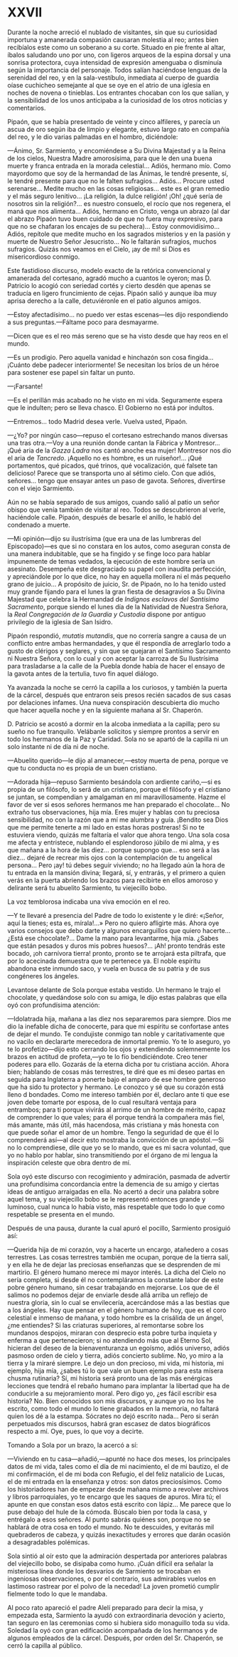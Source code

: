 # XXVII

Durante la noche arreció el nublado de visitantes, sin que su curiosidad
importuna y amanerada compasión causaran molestia al reo; antes bien recibíalos
este como un soberano a su corte. Situado en pie frente al altar, íbalos
saludando uno por uno, con ligeros arqueos de la espina dorsal y una sonrisa
protectora, cuya intensidad de expresión amenguaba o disminuía según la
importancia del personaje. Todos salían haciéndose lenguas de la serenidad del
reo, y en la sala-vestíbulo, inmediata al cuerpo de guardia oíase cuchicheo
semejante al que se oye en el atrio de una iglesia en noches de novena
o tinieblas. Los entrantes chocaban con los que salían, y la sensibilidad de
los unos anticipaba a la curiosidad de los otros noticias y comentarios.

Pipaón, que se había presentado de veinte y cinco alfileres, y parecía un ascua
de oro según iba de limpio y elegante, estuvo largo rato en compañía del reo,
y le dio varias palmadas en el hombro, diciéndole:

—Ánimo, Sr. Sarmiento, y encomiéndese a Su Divina Majestad y a la Reina de los
cielos, Nuestra Madre amorosísima, para que le den una buena muerte y franca
entrada en la morada celestial... Adiós, hermano mío. Como mayordomo que soy de
la hermandad de las Ánimas, le tendré presente, sí, le tendré presente para que
no le falten sufragios... Adiós... Procure usted serenarse... Medite mucho en
las cosas religiosas... este es el gran remedio y el más seguro lenitivo... ¡La
religión, la dulce religión! ¡Oh! ¿qué sería de nosotros sin la religión?... es
nuestro consuelo, el rocío que nos regenera, el maná que nos alimenta... Adiós,
hermano en Cristo, venga un abrazo (al dar el abrazo Pipaón tuvo buen cuidado
de que no fuera muy expresivo, para que no se chafaran los encajes de su
pechera)... Estoy conmovidísimo... Adiós, repítole que medite mucho en los
sagrados misterios y en la pasión y muerte de Nuestro Señor Jesucristo... No le
faltarán sufragios, muchos sufragios. Quizás nos veamos en el Cielo, ¡ay de mí!
si Dios es misericordioso conmigo.

Este fastidioso discurso, modelo exacto de la retórica convencional y amanerada
del cortesano, agradó mucho a cuantos le oyeron; mas D. Patricio lo acogió con
seriedad cortés y cierto desdén que apenas se traducía en ligero fruncimiento
de cejas. Pipaón salió y aunque iba muy aprisa derecho a la calle, detuviéronle
en el patio algunos amigos.

—Estoy afectadísimo... no puedo ver estas escenas—les dijo respondiendo a sus
preguntas.—Fáltame poco para desmayarme.

—Dicen que es el reo más sereno que se ha visto desde que hay reos en el mundo.

—Es un prodigio. Pero aquella vanidad e hinchazón son cosa fingida... ¡Cuánto
debe padecer interiormente! Se necesitan los bríos de un héroe para sostener
ese papel sin faltar un punto.

—¡Farsante!

—Es el perillán más acabado no he visto en mi vida. Seguramente espera que le
indulten; pero se lleva chasco. El Gobierno no está por indultos.

—Entremos... todo Madrid desea verle. Vuelva usted, Pipaón.

—¿Yo? por ningún caso—repuso el cortesano estrechando manos diversas una tras
otra.—Voy a una reunión donde cantan la Fábrica y Montresor... ¡Qué aria de la
*Gazza Ladra* nos cantó anoche esa mujer! Montresor nos dio el aria de
*Tancredo*. ¡Aquello no es hombre, es un ruiseñor!... ¡Qué portamentos, qué
picados, qué trinos, qué vocalización, qué falsete tan delicioso! Parece que se
transporta uno al sétimo cielo. Con que adiós, señores... tengo que ensayar
antes un paso de gavota. Señores, divertirse con el viejo Sarmiento.

Aún no se había separado de sus amigos, cuando salió al patio un señor obispo
que venía también de visitar al reo. Todos se descubrieron al verle, haciéndole
calle. Pipaón, después de besarle el anillo, le habló del condenado a muerte.

—Mi opinión—dijo su ilustrísima (que era una de las lumbreras del
Episcopado)—es que si no constara en los autos, como aseguran consta de una
manera indubitable, que se ha fingido y se finge loco para hablar impunemente
de temas vedados, la ejecución de este hombre sería un asesinato. Desempeña
este desgraciado su papel con inaudita perfección, y apreciándole por lo que
dice, no hay en aquella mollera ni el más pequeño grano de juicio...
A propósito de juicio, Sr. de Pipaón, no lo ha tenido usted muy grande fijando
para el lunes la gran fiesta de desagravios a Su Divina Majestad que celebra la
Hermandad de *Indignos esclavos del Santísimo Sacramento*, porque siendo el
lunes día de la Natividad de Nuestra Señora, la *Real Congregación de la
Guardia y Custodia* dispone por antiguo privilegio de la iglesia de San Isidro.

Pipaón respondió, *mutatis mutandis*, que no correría sangre a causa de un
conflicto entre ambas hermandades, y que él respondía de arreglarlo todo
a gusto de clérigos y seglares, y sin que se quejaran el Santísimo Sacramento
ni Nuestra Señora, con lo cual y con aceptar la carroza de Su Ilustrísima para
trasladarse a la calle de la Puebla donde había de hacer el ensayo de la gavota
antes de la tertulia, tuvo fin aquel diálogo.

Ya avanzada la noche se cerró la capilla a los curiosos, y también la puerta de
la cárcel, después que entraron seis presos recién sacados de sus casas por
delaciones infames. Una nueva conspiración descubierta dio mucho que hacer
aquella noche y en la siguiente mañana al Sr. Chaperón.

D. Patricio se acostó a dormir en la alcoba inmediata a la capilla; pero su
sueño no fue tranquilo. Velábanle solícitos y siempre prontos a servir en todo
los hermanos de la Paz y Caridad. Sola no se apartó de la capilla ni un solo
instante ni de día ni de noche.

—Abuelito querido—le dijo al amanecer,—estoy muerta de pena, porque ve que tu
conducta no es propia de un buen cristiano.

—Adorada hija—repuso Sarmiento besándola con ardiente cariño,—si es propia de
un filósofo, lo será de un cristiano, porque el filósofo y el cristiano se
juntan, se compendian y amalgaman en mí maravillosamente. Hazme el favor de ver
si esos señores hermanos me han preparado el chocolate... No extraño tus
observaciones, hija mía. Eres mujer y hablas con tu preciosa sensibilidad, no
con la razón que a mí me alumbra y guía. ¡Bendito sea Dios que me permite
tenerte a mi lado en estas horas postreras! Si no te estuviera viendo, quizás
me faltaría el valor que ahora tengo. Una sola cosa me afecta y entristece,
nublando el esplendoroso júbilo de mi alma, y es que mañana a la hora de las
diez... porque supongo que... eso será a las diez... dejaré de recrear mis ojos
con la contemplación de tu angelical persona... Pero ¡ay! tú debes seguir
viviendo; no ha llegado aún la hora de tu entrada en la mansión divina;
llegará, sí, y entrarás, y el primero a quien verás en la puerta abriendo los
brazos para recibirte en ellos amoroso y delirante será tu abuelito Sarmiento,
tu viejecillo bobo.

La voz temblorosa indicaba una viva emoción en el reo.

—Y te llevaré a presencia del Padre de todo lo existente y le diré: «¡Señor,
aquí la tienes; esta es, mírala!...» Pero no quiero afligirte más. Ahora oye
varios consejos que debo darte y algunos encarguillos que quiero hacerte...
¿Está ese chocolate?... Dame la mano para levantarme, hija mía. ¿Sabes que
están pesados y duros mis pobres huesos?... ¡Ah! pronto tendrás este bocado,
¡oh carnívora tierra! pronto, pronto se te arrojará esta piltrafa, que por lo
acecinada demuestra que te pertenece ya. El noble espíritu abandona este
inmundo saco, y vuela en busca de su patria y de sus congéneres los ángeles.

Levantose delante de Sola porque estaba vestido. Un hermano le trajo el
chocolate, y quedándose solo con su amiga, le dijo estas palabras que ella oyó
con profundísima atención:

—Idolatrada hija, mañana a las diez nos separaremos para siempre. Dios me dio
la inefable dicha de conocerte, para que mi espíritu se confortase antes de
dejar el mundo. Te condujiste conmigo tan noble y caritativamente que no vacilo
en declararte merecedora de inmortal premio. Yo te lo aseguro, yo te lo
profetizo—dijo esto cerrando los ojos y extendiendo solemnemente los brazos en
actitud de profeta,—yo te lo fío bendiciéndote. Creo tener poderes para ello.
Gozarás de la eterna dicha por tu cristiana acción. Ahora bien; hablando de
cosas más terrestres, te diré que es mi deseo partas en seguida para Inglaterra
a ponerte bajo el amparo de ese hombre generoso que ha sido tu protector
y hermano. Le conozco y sé que su corazón está lleno d bondades. Como me
intereso también por él, declaro ante ti que ese joven debe tomarte por esposa,
de lo cual resultará ventaja para entrambos; para ti porque vivirás al arrimo
de un hombre de mérito, capaz de comprender lo que vales; para él porque tendrá
la compañera más fiel, más amante, más útil, más hacendosa, más cristiana y más
honesta con que puede soñar el amor de un hombre. Tengo la seguridad de que él
lo comprenderá así—al decir esto mostraba la convicción de un apóstol.—Si no
lo comprendiese, dile que yo se lo mando, que es mi sacra voluntad, que yo no
hablo por hablar, sino transmitiendo por el órgano de mi lengua la inspiración
celeste que obra dentro de mí.

Sola oyó este discurso con recogimiento y admiración, pasmada de advertir una
profundísima concordancia entre la demencia de su amigo y ciertas ideas de
antiguo arraigadas en ella. No acertó a decir una palabra sobre aquel tema,
y su viejecillo bobo se le representó entonces grande y luminoso, cual nunca lo
había visto, más respetable que todo lo que como respetable se presenta en el
mundo.

Después de una pausa, durante la cual apuró el pocillo, Sarmiento prosiguió
así:

—Querida hija de mi corazón, voy a hacerte un encargo, atañedero a cosas
terrestres. Las cosas terrestres también me ocupan, porque de la tierra salí,
y en ella he de dejar las preciosas enseñanzas que se desprenden de mi
martirio. El género humano merece mi mayor interés. La dicha del Cielo no sería
completa, si desde él no contempláramos la constante labor de este pobre género
humano, sin cesar trabajando en mejorarse. Los que de él salimos no podemos
dejar de enviarle desde allá arriba un reflejo de nuestra gloria, sin lo cual
se envilecería, acercándose más a las bestias que a los ángeles. Hay que pensar
en el género humano de hoy, que es el coro celestial e inmenso de mañana,
y todo hombre es la crisálida de un ángel, ¿me entiendes? Si las criaturas
superiores, al remontarse sobre los mundanos despojos, miraran con desprecio
esta pobre turba inquieta y enferma a que pertenecieron; si no atendiendo más
que al Eterno Sol, hicieran del deseo de la bienaventuranza un egoísmo, adiós
universo, adiós pasmoso orden de cielo y tierra, adiós concierto sublime. No,
yo miro a la tierra y la miraré siempre. Le dejo un don precioso, mi vida, mi
historia, mi ejemplo, hija mía, ¿sabes tú lo que vale un buen ejemplo para esta
mísera chusma rutinaria? Sí, mi historia será pronto una de las más enérgicas
lecciones que tendrá el rebaño humano para implantar la libertad que ha de
conducirle a su mejoramiento moral. Pero digo yo, ¿es fácil escribir esa
historia? No. Bien conocidos son mis discursos, y aunque yo no los he escrito,
como todo el mundo lo tiene grabados en la memoria, no faltará quien los dé
a la estampa. Sócrates no dejó escrito nada... Pero si serán perpetuados mis
discursos, habrá gran escasez de datos biográficos respecto a mí. Oye, pues, lo
que voy a decirte.

Tomando a Sola por un brazo, la acercó a sí:

—Viviendo en tu casa—añadió,—apunté no hace dos meses, los principales datos
de mi vida, tales como el día de mi nacimiento, el de mi bautizo, el de mi
confirmación, el de mi boda con Refugio, el del feliz natalicio de Lucas, el de
mi entrada en la enseñanza y otros: son datos preciosísimos. Como los
historiadores han de empezar desde mañana mismo a revolver archivos y libros
parroquiales, yo te encargo que les saques de apuros. Mira tú; el apunte en que
constan esos datos está escrito con lápiz... Me parece que lo puse debajo del
hule de la cómoda. Búscalo bien por toda la casa, y entrégalo a esos señores.
Al punto sabrás quiénes son, porque no se hablará de otra cosa en todo el
mundo. No te descuides, y evitarás mil quebraderos de cabeza, y quizás
inexactitudes y errores que darán ocasión a desagradables polémicas.

Sola sintió al oír esto que la admiración despertada por anteriores palabras
del viejecillo bobo, se disipaba como humo. ¡Cuán difícil era señalar la
misteriosa línea donde los desvaríos de Sarmiento se trocaban en ingeniosas
observaciones, o por el contrario, sus admirables vuelos en lastimoso rastrear
por el polvo de la necedad! La joven prometió cumplir fielmente todo lo que le
mandaba.

Al poco rato apareció el padre Alelí preparado para decir la misa, y empezada
esta, Sarmiento la ayudó con extraordinaria devoción y acierto, tan seguro en
las ceremonias como si hubiera sido monaguillo toda su vida. Soledad la oyó con
gran edificación acompañada de los hermanos y de algunos empleados de la
cárcel. Después, por orden del Sr. Chaperón, se cerró la capilla al público.
